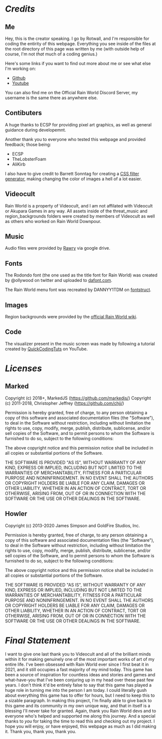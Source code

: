 # *Credits*

## Me
Hey, this is the creator speaking. I go by Rotwall, and I'm responsible for coding the entirity of this webpage. Everything you see inside of the files at the root directory of this page was written by me (with outside help of course, I'm not *that* much of a coding genius.)

Here's some links if you want to find out more about me or see what else I'm working on:
- [Github](https://github.com/Rotwall72)
- [Youtube](https://www.youtube.com/@Rotwall)

You can also find me on the Official Rain World Discord Server, my username is the same there as anywhere else.

## Contibuters
A huge thanks to ECSP for providing pixel art graphics, as well as general guidance during developemnt.

Another thank you to everyone who tested this webpage and provided feedback; those being:
- ECSP
- TheLobsterFoam
- AliKirb

I also have to give credit to Barrett Sonntag for creating a [CSS filter generator](https://codepen.io/sosuke/pen/Pjoqqp), making changing the color of images a hell of a lot easier.

## Videocult
Rain World is a property of Videocult, and I am not affilated with Videocult or Akupara Games in any way. All assets inside of the threat_music and region_backgrounds folders were created by members of Videocult as well as others who worked on Rain World Downpour.

## Music
Audio files were provided by [Rawry](https://www.youtube.com/@RawryProbably) via google drive.

## Fonts
The Rodondo font (the one used as the title font for Rain World) was created by @ollywood on twitter and uploaded to [dafont.com](https://www.dafont.com/rodondo.font).

The Rain World menu font was recreated by DANNYY1TDM on [fontstruct](https://fontstruct.com/fontstructions/show/2392353/rain-world-menu).

## Images
Region backgrounds were provided by the [official Rain World wiki](https://rainworld.miraheze.org/wiki/Official_Art).

## Code
The visualizer present in the music screen was made by following a tutorial created by [QuickCodingTuts](https://www.youtube.com/watch?v=sb6C1XNqJzA) on YouTube.

# *Licenses*

## Marked
Copyright (c) 2018+, MarkedJS (https://github.com/markedjs/) Copyright (c) 2011-2018, Christopher Jeffrey (https://github.com/chjj/)

Permission is hereby granted, free of charge, to any person obtaining a copy of this software and associated documentation files (the "Software"), to deal in the Software without restriction, including without limitation the rights to use, copy, modify, merge, publish, distribute, sublicense, and/or sell copies of the Software, and to permit persons to whom the Software is furnished to do so, subject to the following conditions:

The above copyright notice and this permission notice shall be included in all copies or substantial portions of the Software.

THE SOFTWARE IS PROVIDED "AS IS", WITHOUT WARRANTY OF ANY KIND, EXPRESS OR IMPLIED, INCLUDING BUT NOT LIMITED TO THE WARRANTIES OF MERCHANTABILITY, FITNESS FOR A PARTICULAR PURPOSE AND NONINFRINGEMENT. IN NO EVENT SHALL THE AUTHORS OR COPYRIGHT HOLDERS BE LIABLE FOR ANY CLAIM, DAMAGES OR OTHER LIABILITY, WHETHER IN AN ACTION OF CONTRACT, TORT OR OTHERWISE, ARISING FROM, OUT OF OR IN CONNECTION WITH THE SOFTWARE OR THE USE OR OTHER DEALINGS IN THE SOFTWARE.

## Howler
Copyright (c) 2013-2020 James Simpson and GoldFire Studios, Inc.

Permission is hereby granted, free of charge, to any person obtaining a copy of this software and associated documentation files (the "Software"), to deal in the Software without restriction, including without limitation the rights to use, copy, modify, merge, publish, distribute, sublicense, and/or sell copies of the Software, and to permit persons to whom the Software is furnished to do so, subject to the following conditions:

The above copyright notice and this permission notice shall be included in all copies or substantial portions of the Software.

THE SOFTWARE IS PROVIDED "AS IS", WITHOUT WARRANTY OF ANY KIND, EXPRESS OR IMPLIED, INCLUDING BUT NOT LIMITED TO THE WARRANTIES OF MERCHANTABILITY, FITNESS FOR A PARTICULAR PURPOSE AND NONINFRINGEMENT. IN NO EVENT SHALL THE AUTHORS OR COPYRIGHT HOLDERS BE LIABLE FOR ANY CLAIM, DAMAGES OR OTHER LIABILITY, WHETHER IN AN ACTION OF CONTRACT, TORT OR OTHERWISE, ARISING FROM, OUT OF OR IN CONNECTION WITH THE SOFTWARE OR THE USE OR OTHER DEALINGS IN THE SOFTWARE.

# *Final Statement*
I want to give one last thank you to Videocult and all of the brilliant minds within it for making genuinely one of the most important works of art of my entire life. I've been obsessed with Rain World ever since I first beat it in 2021, and it still occupies a fast majority of my mind today. This game has been a source of inspiration for countless ideas and stories and games and what-have-you that I've been conjuring up in my head over these past few years. I don't think it'd be entirely false to say that this game has played a huge role in turning me into the person I am today. I could literally gush about everything this game has to offer for hours, but I need to keep this to a sizable paragraph. In making this project, I'm finally able to give back to this game and its community in my own unique way, and that in itself is a blessing I'll never take for granted. Again, thank you Rain World devs and to everyone who's helped and supported me along this journey. And a special thanks to *you* for taking the time to read this and checking out my project. I hope you will enjoy, or have enjoyed, this webpage as much as I did making it. Thank you, thank you, thank you.
